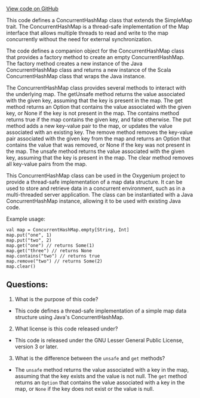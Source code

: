 [View code on GitHub](https://github.com/oxygenium/oxygenium/util/src/main/scala/org/oxygenium/util/ConcurrentHashMap.scala)

This code defines a ConcurrentHashMap class that extends the SimpleMap trait. The ConcurrentHashMap is a thread-safe implementation of the Map interface that allows multiple threads to read and write to the map concurrently without the need for external synchronization. 

The code defines a companion object for the ConcurrentHashMap class that provides a factory method to create an empty ConcurrentHashMap. The factory method creates a new instance of the Java ConcurrentHashMap class and returns a new instance of the Scala ConcurrentHashMap class that wraps the Java instance.

The ConcurrentHashMap class provides several methods to interact with the underlying map. The getUnsafe method returns the value associated with the given key, assuming that the key is present in the map. The get method returns an Option that contains the value associated with the given key, or None if the key is not present in the map. The contains method returns true if the map contains the given key, and false otherwise. The put method adds a new key-value pair to the map, or updates the value associated with an existing key. The remove method removes the key-value pair associated with the given key from the map and returns an Option that contains the value that was removed, or None if the key was not present in the map. The unsafe method returns the value associated with the given key, assuming that the key is present in the map. The clear method removes all key-value pairs from the map.

This ConcurrentHashMap class can be used in the Oxygenium project to provide a thread-safe implementation of a map data structure. It can be used to store and retrieve data in a concurrent environment, such as in a multi-threaded server application. The class can be instantiated with a Java ConcurrentHashMap instance, allowing it to be used with existing Java code. 

Example usage:

```
val map = ConcurrentHashMap.empty[String, Int]
map.put("one", 1)
map.put("two", 2)
map.get("one") // returns Some(1)
map.get("three") // returns None
map.contains("two") // returns true
map.remove("two") // returns Some(2)
map.clear()
```
## Questions: 
 1. What is the purpose of this code?
- This code defines a thread-safe implementation of a simple map data structure using Java's ConcurrentHashMap.

2. What license is this code released under?
- This code is released under the GNU Lesser General Public License, version 3 or later.

3. What is the difference between the `unsafe` and `get` methods?
- The `unsafe` method returns the value associated with a key in the map, assuming that the key exists and the value is not null. The `get` method returns an `Option` that contains the value associated with a key in the map, or `None` if the key does not exist or the value is null.